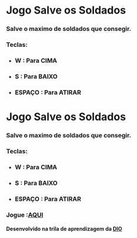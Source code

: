 <h1>Jogo Salve os Soldados</h1>

<h3>Salve o maximo de soldados que consegir.</h3>
<h3>Teclas:</h3>
<ul>
    <li><h3>W : Para CIMA</h3></li>
    <li><h3>S : Para BAIXO</h3></li>
    <li><h3>ESPAÇO : Para ATIRAR</h3></li>
</ul>

<h3><h1>Jogo Salve os Soldados</h1>

<h3>Salve o maximo de soldados que consegir.</h3>
<h3>Teclas:</h3>
<ul>
    <li><h3>W : Para CIMA</h3></li>
    <li><h3>S : Para BAIXO</h3></li>
    <li><h3>ESPAÇO : Para ATIRAR</h3></li>
</ul>

<h3>Jogue :<a href="https://wendell-priebe.github.io/Jogo-Helicoptero/" target="_blank" rel="noopener noreferrer">AQUI</a></h3>

<h4>Desenvolvido na trila de aprendizagem da <a href="https://digitalinnovation.one/" target="_blank" rel="noopener noreferrer">DIO</a></h4>
